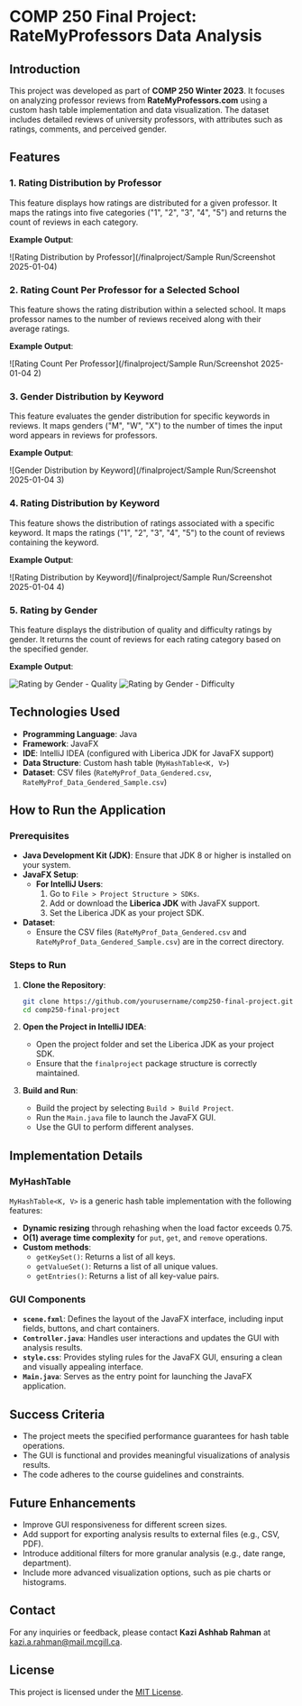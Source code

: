 
# COMP 250 Final Project: RateMyProfessors Data Analysis

## Introduction

This project was developed as part of **COMP 250 Winter 2023**. It focuses on analyzing professor reviews from **RateMyProfessors.com** using a custom hash table implementation and data visualization. The dataset includes detailed reviews of university professors, with attributes such as ratings, comments, and perceived gender.

## Features

### 1. Rating Distribution by Professor

This feature displays how ratings are distributed for a given professor. It maps the ratings into five categories ("1", "2", "3", "4", "5") and returns the count of reviews in each category.

**Example Output**:

![Rating Distribution by Professor](/finalproject/Sample Run/Screenshot 2025-01-04)

### 2. Rating Count Per Professor for a Selected School

This feature shows the rating distribution within a selected school. It maps professor names to the number of reviews received along with their average ratings.

**Example Output**:

![Rating Count Per Professor](/finalproject/Sample Run/Screenshot 2025-01-04 2)

### 3. Gender Distribution by Keyword

This feature evaluates the gender distribution for specific keywords in reviews. It maps genders ("M", "W", "X") to the number of times the input word appears in reviews for professors.

**Example Output**:

![Gender Distribution by Keyword](/finalproject/Sample Run/Screenshot 2025-01-04 3)

### 4. Rating Distribution by Keyword

This feature shows the distribution of ratings associated with a specific keyword. It maps the ratings ("1", "2", "3", "4", "5") to the count of reviews containing the keyword.

**Example Output**:

![Rating Distribution by Keyword](/finalproject/Sample Run/Screenshot 2025-01-04 4)

### 5. Rating by Gender

This feature displays the distribution of quality and difficulty ratings by gender. It returns the count of reviews for each rating category based on the specified gender.

**Example Output**:

![Rating by Gender - Quality](Screenshot%202025-01-04%20at%206.06.44%20PM.png)
![Rating by Gender - Difficulty](Screenshot%202025-01-04%20at%206.06.52%20PM.png)

## Technologies Used

- **Programming Language**: Java
- **Framework**: JavaFX
- **IDE**: IntelliJ IDEA (configured with Liberica JDK for JavaFX support)
- **Data Structure**: Custom hash table (`MyHashTable<K, V>`)
- **Dataset**: CSV files (`RateMyProf_Data_Gendered.csv`, `RateMyProf_Data_Gendered_Sample.csv`)

## How to Run the Application

### Prerequisites

- **Java Development Kit (JDK)**: Ensure that JDK 8 or higher is installed on your system.
- **JavaFX Setup**:
  - **For IntelliJ Users**:
    1. Go to `File > Project Structure > SDKs`.
    2. Add or download the **Liberica JDK** with JavaFX support.
    3. Set the Liberica JDK as your project SDK.
- **Dataset**:
  - Ensure the CSV files (`RateMyProf_Data_Gendered.csv` and `RateMyProf_Data_Gendered_Sample.csv`) are in the correct directory.

### Steps to Run

1. **Clone the Repository**:

   ```bash
   git clone https://github.com/yourusername/comp250-final-project.git
   cd comp250-final-project
   ```

2. **Open the Project in IntelliJ IDEA**:

   - Open the project folder and set the Liberica JDK as your project SDK.
   - Ensure that the `finalproject` package structure is correctly maintained.

3. **Build and Run**:

   - Build the project by selecting `Build > Build Project`.
   - Run the `Main.java` file to launch the JavaFX GUI.
   - Use the GUI to perform different analyses.

## Implementation Details

### MyHashTable

`MyHashTable<K, V>` is a generic hash table implementation with the following features:

- **Dynamic resizing** through rehashing when the load factor exceeds 0.75.
- **O(1) average time complexity** for `put`, `get`, and `remove` operations.
- **Custom methods**:
  - `getKeySet()`: Returns a list of all keys.
  - `getValueSet()`: Returns a list of all unique values.
  - `getEntries()`: Returns a list of all key-value pairs.

### GUI Components

- **`scene.fxml`**: Defines the layout of the JavaFX interface, including input fields, buttons, and chart containers.
- **`Controller.java`**: Handles user interactions and updates the GUI with analysis results.
- **`style.css`**: Provides styling rules for the JavaFX GUI, ensuring a clean and visually appealing interface.
- **`Main.java`**: Serves as the entry point for launching the JavaFX application.

## Success Criteria

- The project meets the specified performance guarantees for hash table operations.
- The GUI is functional and provides meaningful visualizations of analysis results.
- The code adheres to the course guidelines and constraints.

## Future Enhancements

- Improve GUI responsiveness for different screen sizes.
- Add support for exporting analysis results to external files (e.g., CSV, PDF).
- Introduce additional filters for more granular analysis (e.g., date range, department).
- Include more advanced visualization options, such as pie charts or histograms.

## Contact

For any inquiries or feedback, please contact **Kazi Ashhab Rahman** at [kazi.a.rahman@mail.mcgill.ca](mailto:kazi.a.rahman@mail.mcgill.ca).

## License

This project is licensed under the [MIT License](LICENSE).

